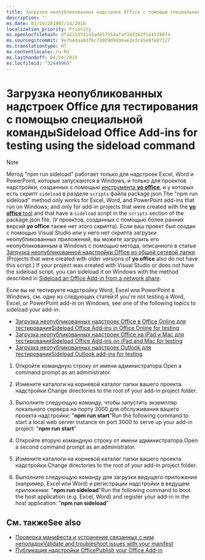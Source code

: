 ```yaml
---
title: Загрузка неопубликованных надстроек Office с помощью специальной команды
description: ''
ms.date: 03/19/201907/24/2018
localization_priority: Priority
ms.openlocfilehash: dfa231374133ad857554afaf343362f1415788f4
ms.sourcegitcommit: 9e7b4daa8d76c710b9d9dd4ae2e3c45e8fe07127
ms.translationtype: HT
ms.contentlocale: ru-RU
ms.lasthandoff: 04/24/2019
ms.locfileid: "32449969"
---
```

# <a name="sideload-office-add-ins-for-testing-using-the-sideload-command"></a><span data-ttu-id="552c2-102">Загрузка неопубликованных надстроек Office для тестирования с помощью **специальной команды**</span><span class="sxs-lookup"><span data-stu-id="552c2-102">Sideload Office Add-ins for testing using the **sideload command**</span></span>
 >[!NOTE]
><span data-ttu-id="552c2-103">Метод "npm run sideload" работает только для надстроек Excel, Word и PowerPoint, которые запускаются в Windows, и только для проектов надстройки, созданных с помощью [инструмента **yo office**](https://github.com/OfficeDev/generator-office), и у которых есть скрипт `sideload` в разделе `scripts` файла package.json.</span><span class="sxs-lookup"><span data-stu-id="552c2-103">The "npm run sideload" method only works for Excel, Word, and PowerPoint add-ins that run on Windows; and only for add-in projects that were created with the [**yo office** tool](https://github.com/OfficeDev/generator-office) and that have a `sideload` script in the `scripts` section of the package.json file.</span></span> <span data-ttu-id="552c2-104">(У проектов, созданных с помощью более ранних версий **yo office** также нет этого скрипта). Если ваш проект был создан с помощью Visual Studio или у него нет скрипта загрузки неопубликованных приложений, вы можете загрузить его неопубликованным в Windows с помощью метода, описанного в статье [Загрузка неопубликованной надстройки Office из общей сетевой папки](create-a-network-shared-folder-catalog-for-task-pane-and-content-add-ins.md).</span><span class="sxs-lookup"><span data-stu-id="552c2-104">(Projects that were created with older versions of **yo office** also do not have this script.) If your project was created with Visual Studio or does not have the sideload script, you can sideload it on Windows with the method described in [Sideload an Office Add-in from a network share](create-a-network-shared-folder-catalog-for-task-pane-and-content-add-ins.md).</span></span>
>
> <span data-ttu-id="552c2-105">Если вы не тестируете надстройку Word, Excel или PowerPoint в Windows, см. одну из следующих статей:</span><span class="sxs-lookup"><span data-stu-id="552c2-105">If you're not testing a Word, Excel, or PowerPoint add-in on Windows, see one of the following topics to sideload your add-in:</span></span>
> 
> - [<span data-ttu-id="552c2-106">Загрузка неопубликованных надстроек Office в Office Online для тестирования</span><span class="sxs-lookup"><span data-stu-id="552c2-106">Sideload Office Add-ins in Office Online for testing</span></span>](sideload-office-add-ins-for-testing.md)
> - [<span data-ttu-id="552c2-107">Загрузка неопубликованных надстроек Office на iPad и Mac для тестирования</span><span class="sxs-lookup"><span data-stu-id="552c2-107">Sideload Office Add-ins on iPad and Mac for testing</span></span>](sideload-an-office-add-in-on-ipad-and-mac.md)
> - [<span data-ttu-id="552c2-108">Загрузка неопубликованных надстроек Outlook для тестирования</span><span class="sxs-lookup"><span data-stu-id="552c2-108">Sideload Outlook add-ins for testing</span></span>](/outlook/add-ins/sideload-outlook-add-ins-for-testing)

1. <span data-ttu-id="552c2-109">Откройте командную строку от имени администратора.</span><span class="sxs-lookup"><span data-stu-id="552c2-109">Open a command prompt as an administrator.</span></span>

2. <span data-ttu-id="552c2-110">Измените каталоги на корневой каталог папки вашего проекта надстройки.</span><span class="sxs-lookup"><span data-stu-id="552c2-110">Change directories to the root of your add-in project folder.</span></span>

3. <span data-ttu-id="552c2-111">Выполните следующую команду, чтобы запустить экземпляр локального сервера на порту 3000 для обслуживания вашего проекта надстройки: "**npm run start**"</span><span class="sxs-lookup"><span data-stu-id="552c2-111">Run the following command to start a local web server instance on port 3000 to serve up your add-in project: "**npm run start**"</span></span>

4. <span data-ttu-id="552c2-112">Откройте вторую командную строку от имени администратора.</span><span class="sxs-lookup"><span data-stu-id="552c2-112">Open a second command prompt as an administrator.</span></span>

5. <span data-ttu-id="552c2-113">Измените каталоги на корневой каталог папки вашего проекта надстройки.</span><span class="sxs-lookup"><span data-stu-id="552c2-113">Change directories to the root of your add-in project folder.</span></span>

6. <span data-ttu-id="552c2-114">Выполните следующую команду для загрузки ведущего приложения (например, Excel или Word) и регистрации надстройки в ведущем приложении: "**npm run sideload**"</span><span class="sxs-lookup"><span data-stu-id="552c2-114">Run the following command to boot the host application (e.g. Excel, Word) and register your add-in in the host application: "**npm run sideload**"</span></span>

## <a name="see-also"></a><span data-ttu-id="552c2-115">См. также</span><span class="sxs-lookup"><span data-stu-id="552c2-115">See also</span></span>

- [<span data-ttu-id="552c2-116">Проверка манифеста и устранение связанных с ним неполадок</span><span class="sxs-lookup"><span data-stu-id="552c2-116">Validate and troubleshoot issues with your manifest</span></span>](troubleshoot-manifest.md)
- [<span data-ttu-id="552c2-117">Публикация надстройки Office</span><span class="sxs-lookup"><span data-stu-id="552c2-117">Publish your Office Add-in</span></span>](../publish/publish.md)
